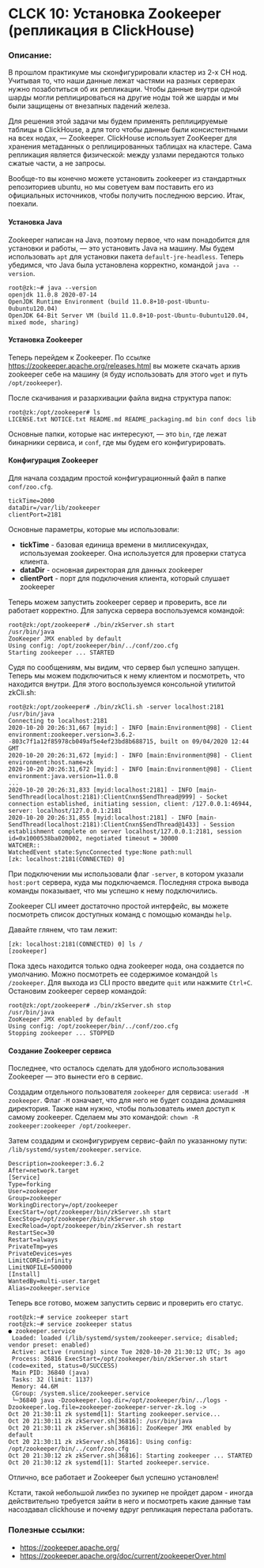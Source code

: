 <div>
<h1>CLCK 10: Установка Zookeeper (репликация в ClickHouse)</h1>
<div>
<h3><strong>Описание:</strong></h3>
<p>В прошлом практикуме мы сконфигурировали кластер из 2-х CH нод. Учитывая то, что наши данные лежат частями на разных серверах нужно позаботиться об их репликации. Чтобы данные внутри одной шарды могли реплицироваться на другие ноды той же шарды и мы были защищены от внезапных падений железа.</p>
<p>Для решения этой задачи мы будем применять реплицируемые таблицы в ClickHouse, а для того чтобы данные были консистентными на всех нодах, &mdash; Zookeeper. ClickHouse использует ZooKeeper для хранения метаданных о реплицированных таблицах на кластере. Сама репликация является физической: между узлами передаются только сжатые части, а не запросы.</p>
<p>Вообще-то вы конечно можете установить zookeeper из стандартных репозиториев ubuntu, но мы советуем вам поставить его из официальных источников, чтобы получить последнюю версию. Итак, поехали.</p>
<h4>Установка Java</h4>
<p>Zookeeper написан на Java, поэтому первое, что нам понадобится для установки и работы, &mdash; это установить Java на машину. Мы будем использовать <code>apt</code> для установки пакета <code>default-jre-headless</code>. Теперь убедимся, что Java была установлена корректно, командой <code>java --version</code>.</p>
<pre><code>root@zk:~# java --version
openjdk 11.0.8 2020-07-14
OpenJDK Runtime Environment (build 11.0.8+10-post-Ubuntu-0ubuntu120.04)
OpenJDK 64-Bit Server VM (build 11.0.8+10-post-Ubuntu-0ubuntu120.04, mixed mode, sharing)
</code></pre>
<h4>Установка Zookeeper</h4>
<p>Теперь перейдем к Zookeeper. По ссылке <a href="https://zookeeper.apache.org/releases.html">https://zookeeper.apache.org/releases.html</a> вы можете скачать архив zookeeper себе на машину (я буду использовать для этого <code>wget</code> и путь <code>/opt/zookeeper</code>).</p>
<p>После скачивания и разархивации файла видна структура папок:</p>
<pre><code>root@zk:/opt/zookeeper# ls
LICENSE.txt NOTICE.txt README.md README_packaging.md bin conf docs lib
</code></pre>
<p>Основные папки, которые нас интересуют, &mdash; это <code>bin</code>, где лежат бинарники сервиса, и <code>conf</code>, где мы будем его конфигурировать.</p>
<h4>Конфигурация Zookeeper</h4>
<p>Для начала создадим простой конфигурационный файл в папке <code>conf/zoo.cfg</code>.</p>
<pre><code>tickTime=2000
dataDir=/var/lib/zookeeper
clientPort=2181
</code></pre>
<p>Основные параметры, которые мы использовали:</p>
<ul>
<li><strong>tickTime</strong>&nbsp;- базовая единица времени в миллисекундах, используемая zookeeper. Она используется для проверки статуса клиента.</li>
<li><strong>dataDir</strong>&nbsp;- основная директорая для данных zookeeper</li>
<li><strong>clientPort</strong>&nbsp;- порт для подключения клиента, который слушает zookeeper</li>
</ul>
<p>Теперь можем запустить zookeeper сервер и проверить, все ли работает корректно. Для запуска сервера воспользуемся командой:</p>
<pre><code>root@zk:/opt/zookeeper# ./bin/zkServer.sh start
/usr/bin/java
ZooKeeper JMX enabled by default
Using config: /opt/zookeeper/bin/../conf/zoo.cfg
Starting zookeeper ... STARTED
</code></pre>
<p>Судя по сообщениям, мы видим, что сервер был успешно запущен. Теперь мы можем подключиться к нему клиентом и посмотреть, что находится внутри. Для этого воспользуемся консольной утилитой zkCli.sh:</p>
<pre><code>root@zk:/opt/zookeeper# ./bin/zkCli.sh -server localhost:2181
/usr/bin/java
Connecting to localhost:2181
2020-10-20 20:26:31,667 [myid:] - INFO [main:Environment@98] - Client environment:zookeeper.version=3.6.2--803c7f1a12f85978cb049af5e4ef23bd8b688715, built on 09/04/2020 12:44 GMT
2020-10-20 20:26:31,672 [myid:] - INFO [main:Environment@98] - Client environment:host.name=zk
2020-10-20 20:26:31,672 [myid:] - INFO [main:Environment@98] - Client environment:java.version=11.0.8
...
2020-10-20 20:26:31,833 [myid:localhost:2181] - INFO [main-SendThread(localhost:2181):ClientCnxn$SendThread@999] - Socket connection established, initiating session, client: /127.0.0.1:46944, server: localhost/127.0.0.1:2181
2020-10-20 20:26:31,855 [myid:localhost:2181] - INFO [main-SendThread(localhost:2181):ClientCnxn$SendThread@1433] - Session establishment complete on server localhost/127.0.0.1:2181, session id=0x1000538ba020002, negotiated timeout = 30000
WATCHER::
WatchedEvent state:SyncConnected type:None path:null
[zk: localhost:2181(CONNECTED) 0]
</code></pre>
<p>При подключении мы использовали флаг <code>-server</code>, в котором указали <code>host:port</code> сервера, куда мы подключаемся. Последняя строка вывода команды показывает, что мы успешно к нему подключились.</p>
<p>Zookeeper CLI имеет достаточно простой интерфейс, вы можете посмотреть список доступных команд с помощью команды <code>help</code>.</p>
<p>Давайте глянем, что там лежит:</p>
<pre><code>[zk: localhost:2181(CONNECTED) 0] ls /
[zookeeper]
</code></pre>
<p>Пока здесь находится только одна zookeeper нода, она создается по умолчанию. Можно посмотреть ее содержимое командой <code>ls /zookeeper</code>. Для выхода из CLI просто введите <code>quit</code> или нажмите <code>Ctrl+C</code>. Остановим zookeeper сервер командой:</p>
<pre><code>root@zk:/opt/zookeeper# ./bin/zkServer.sh stop
/usr/bin/java
ZooKeeper JMX enabled by default
Using config: /opt/zookeeper/bin/../conf/zoo.cfg
Stopping zookeeper ... STOPPED
</code></pre>
<h4>Создание Zookeeper сервиса</h4>
<p>Последнее, что осталось сделать для удобного использования Zookeeper &mdash; это вынести его в сервис.</p>
<p>Создадим отдельного пользователя <code>zookeeper</code> для сервиса: <code>useradd -M zookeeper</code>. Флаг <code>-M</code> означает, что для него не будет создана домашняя директория. Также нам нужно, чтобы пользователь имел доступ к самому zookeeper. Сделаем мы это командой: <code>chown -R zookeeper:zookeeper /opt/zookeeper</code>.</p>
<p>Затем создадим и сконфигурируем сервис-файл по указанному пути: <code>/lib/systemd/system/zookeeper.service</code>.</p>
<pre><code>Description=zookeeper:3.6.2
After=network.target
[Service]
Type=forking
User=zookeeper
Group=zookeeper
WorkingDirectory=/opt/zookeeper
ExecStart=/opt/zookeeper/bin/zkServer.sh start
ExecStop=/opt/zookeeper/bin/zkServer.sh stop
ExecReload=/opt/zookeeper/bin/zkServer.sh restart
RestartSec=30
Restart=always
PrivateTmp=yes
PrivateDevices=yes
LimitCORE=infinity
LimitNOFILE=500000
[Install]
WantedBy=multi-user.target
Alias=zookeeper.service
</code></pre>
<p>Теперь все готово, можем запустить сервис и проверить его статус.</p>
<pre><code>root@zk:~# service zookeeper start
root@zk:~# service zookeeper status
● zookeeper.service
 Loaded: loaded (/lib/systemd/system/zookeeper.service; disabled; vendor preset: enabled)
 Active: active (running) since Tue 2020-10-20 21:30:12 UTC; 3s ago
 Process: 36816 ExecStart=/opt/zookeeper/bin/zkServer.sh start (code=exited, status=0/SUCCESS)
 Main PID: 36840 (java)
 Tasks: 32 (limit: 1137)
 Memory: 44.6M
 CGroup: /system.slice/zookeeper.service
 └─36840 java -Dzookeeper.log.dir=/opt/zookeeper/bin/../logs -Dzookeeper.log.file=zookeeper-zookeeper-server-zk.log -&gt;
Oct 20 21:30:11 zk systemd[1]: Starting zookeeper.service...
Oct 20 21:30:11 zk zkServer.sh[36816]: /usr/bin/java
Oct 20 21:30:11 zk zkServer.sh[36816]: ZooKeeper JMX enabled by default
Oct 20 21:30:11 zk zkServer.sh[36816]: Using config: /opt/zookeeper/bin/../conf/zoo.cfg
Oct 20 21:30:12 zk zkServer.sh[36816]: Starting zookeeper ... STARTED
Oct 20 21:30:12 zk systemd[1]: Started zookeeper.service.
</code></pre>
<p>Отлично, все работает и Zookeeper был успешно установлен!</p>
<p>Кстати, такой небольшой ликбез по зукипер не пройдет даром - иногда действительно требуется зайти в него и посмотреть какие данные там насоздавал clickhouse и почему вдруг репликация перестала работать.</p>
<h3><strong>Полезные ссылки:</strong></h3>
<ul>
<li><a href="https://zookeeper.apache.org/">https://zookeeper.apache.org/</a></li>
<li><a href="https://zookeeper.apache.org/doc/current/zookeeperOver.html">https://zookeeper.apache.org/doc/current/zookeeperOver.html</a></li>
</ul>
</div>
</div>
